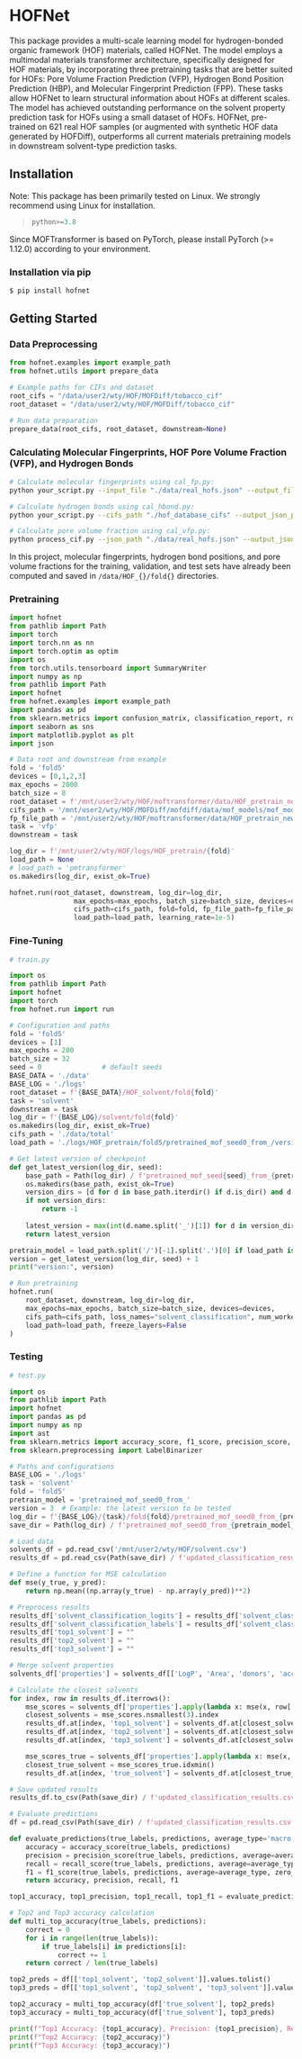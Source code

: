 # HOFNet

This package provides a multi-scale learning model for hydrogen-bonded organic framework (HOF) materials, called HOFNet. The model employs a multimodal materials transformer architecture, specifically designed for HOF materials, by incorporating three pretraining tasks that are better suited for HOFs: Pore Volume Fraction Prediction (VFP), Hydrogen Bond Position Prediction (HBP), and Molecular Fingerprint Prediction (FPP). These tasks allow HOFNet to learn structural information about HOFs at different scales. The model has achieved outstanding performance on the solvent property prediction task for HOFs using a small dataset of HOFs. HOFNet, pre-trained on 621 real HOF samples (or augmented with synthetic HOF data generated by HOFDiff), outperforms all current materials pretraining models in downstream solvent-type prediction tasks.

## Installation

Note: This package has been primarily tested on Linux. We strongly recommend using Linux for installation.

> ```python
> python>=3.8
> ```

Since MOFTransformer is based on PyTorch, please install PyTorch (>= 1.12.0) according to your environment.

### Installation via pip

```bash
$ pip install hofnet
```

## Getting Started

### Data Preprocessing

```python
from hofnet.examples import example_path
from hofnet.utils import prepare_data

# Example paths for CIFs and dataset
root_cifs = "/data/user2/wty/HOF/MOFDiff/tobacco_cif"
root_dataset = "/data/user2/wty/HOF/MOFDiff/tobacco_cif"

# Run data preparation
prepare_data(root_cifs, root_dataset, downstream=None)
```

### Calculating Molecular Fingerprints, HOF Pore Volume Fraction (VFP), and Hydrogen Bonds

```bash
# Calculate molecular fingerprints using cal_fp.py:
python your_script.py --input_file "./data/real_hofs.json" --output_file "./data/all_fp.json" --files_path "./data/total" --timeout 10

# Calculate hydrogen bonds using cal_hbond.py:
python your_script.py --cifs_path "./hof_database_cifs" --output_json_path "./hof_hbond_data.json"

# Calculate pore volume fraction using cal_vfp.py:
python process_cif.py --json_path "./data/real_hofs.json" --output_json_path "./data/real_hofs_vfp.json" --ZEO_PATH "./zeo++-0.3/network" --cif_dir "./data/total" --radius "0.5" --num_sample "50000" --max_workers 8
```

In this project, molecular fingerprints, hydrogen bond positions, and pore volume fractions for the training, validation, and test sets have already been computed and saved in `/data/HOF_{}/fold{}` directories.

### Pretraining

```python
import hofnet
from pathlib import Path
import torch
import torch.nn as nn
import torch.optim as optim
import os
from torch.utils.tensorboard import SummaryWriter
import numpy as np
from pathlib import Path
import hofnet
from hofnet.examples import example_path
import pandas as pd
from sklearn.metrics import confusion_matrix, classification_report, roc_auc_score
import seaborn as sns
import matplotlib.pyplot as plt
import json

# Data root and downstream from example
fold = 'fold5'
devices = [0,1,2,3]
max_epochs = 2000
batch_size = 8
root_dataset = f'/mnt/user2/wty/HOF/moftransformer/data/HOF_pretrain_new/{fold}'
cifs_path = '/mnt/user2/wty/HOF/MOFDiff/mofdiff/data/mof_models/mof_models/bwdb_hoff/hofchecker_1/total'
fp_file_path = '/mnt/user2/wty/HOF/moftransformer/data/HOF_pretrain_new/all_fp.json'
task = 'vfp'
downstream = task

log_dir = f'/mnt/user2/wty/HOF/logs/HOF_pretrain/{fold}'
load_path = None
# load_path = 'pmtransformer'
os.makedirs(log_dir, exist_ok=True)

hofnet.run(root_dataset, downstream, log_dir=log_dir,                   
                max_epochs=max_epochs, batch_size=batch_size, devices=devices, loss_names=['hbond', 'fp', 'vfp'],
                cifs_path=cifs_path, fold=fold, fp_file_path=fp_file_path,
                load_path=load_path, learning_rate=1e-5)
```

### Fine-Tuning

```python
# train.py

import os
from pathlib import Path
import hofnet
import torch
from hofnet.run import run

# Configuration and paths
fold = 'fold5'
devices = [1]
max_epochs = 200
batch_size = 32
seed = 0               # default seeds
BASE_DATA = './data'
BASE_LOG = './logs'
root_dataset = f'{BASE_DATA}/HOF_solvent/fold{fold}'
task = 'solvent'
downstream = task
log_dir = f'{BASE_LOG}/solvent/fold{fold}'
os.makedirs(log_dir, exist_ok=True)
cifs_path = './data/total'
load_path = './logs/HOF_pretrain/fold5/pretrained_mof_seed0_from_/version_2/checkpoints/best.ckpt'  # Pretrained model path

# Get latest version of checkpoint
def get_latest_version(log_dir, seed):
    base_path = Path(log_dir) / f'pretrained_mof_seed{seed}_from_{pretrain_model}'
    os.makedirs(base_path, exist_ok=True)
    version_dirs = [d for d in base_path.iterdir() if d.is_dir() and d.name.startswith('version_')]
    if not version_dirs:
        return -1
    
    latest_version = max(int(d.name.split('_')[1]) for d in version_dirs)
    return latest_version

pretrain_model = load_path.split('/')[-1].split('.')[0] if load_path is not None else ''
version = get_latest_version(log_dir, seed) + 1
print("version:", version)

# Run pretraining
hofnet.run(
    root_dataset, downstream, log_dir=log_dir,                   
    max_epochs=max_epochs, batch_size=batch_size, devices=devices, 
    cifs_path=cifs_path, loss_names="solvent_classification", num_workers=4, 
    load_path=load_path, freeze_layers=False
)
```

### Testing

```python
# test.py

import os
from pathlib import Path
import hofnet
import pandas as pd
import numpy as np
import ast
from sklearn.metrics import accuracy_score, f1_score, precision_score, recall_score
from sklearn.preprocessing import LabelBinarizer

# Paths and configurations
BASE_LOG = './logs'
task = 'solvent'
fold = 'fold5'
pretrain_model = 'pretrained_mof_seed0_from_'
version = 3  # Example: the latest version to be tested
log_dir = f'{BASE_LOG}/{task}/fold{fold}/pretrained_mof_seed0_from_{pretrain_model}'
save_dir = Path(log_dir) / f'pretrained_mof_seed0_from_{pretrain_model}/version_{version}'

# Load data
solvents_df = pd.read_csv('/mnt/user2/wty/HOF/solvent.csv')
results_df = pd.read_csv(Path(save_dir) / f'updated_classification_results.csv')

# Define a function for MSE calculation
def mse(y_true, y_pred):
    return np.mean((np.array(y_true) - np.array(y_pred))**2)

# Preprocess results
results_df['solvent_classification_logits'] = results_df['solvent_classification_logits'].apply(ast.literal_eval)
results_df['solvent_classification_labels'] = results_df['solvent_classification_labels'].apply(ast.literal_eval)
results_df['top1_solvent'] = ""
results_df['top2_solvent'] = ""
results_df['top3_solvent'] = ""

# Merge solvent properties
solvents_df['properties'] = solvents_df[['LogP', 'Area', 'donors', 'acceptors', 'point']].values.tolist()

# Calculate the closest solvents
for index, row in results_df.iterrows():
    mse_scores = solvents_df['properties'].apply(lambda x: mse(x, row['solvent_classification_logits']))
    closest_solvents = mse_scores.nsmallest(3).index
    results_df.at[index, 'top1_solvent'] = solvents_df.at[closest_solvents[0], 'solvent1_label']
    results_df.at[index, 'top2_solvent'] = solvents_df.at[closest_solvents[1], 'solvent1_label']
    results_df.at[index, 'top3_solvent'] = solvents_df.at[closest_solvents[2], 'solvent1_label']

    mse_scores_true = solvents_df['properties'].apply(lambda x: mse(x, row['solvent_classification_labels']))
    closest_true_solvent = mse_scores_true.idxmin()
    results_df.at[index, 'true_solvent'] = solvents_df.at[closest_true_solvent, 'solvent1_label']

# Save updated results
results_df.to_csv(Path(save_dir) / f'updated_classification_results.csv', index=False)

# Evaluate predictions
df = pd.read_csv(Path(save_dir) / f'updated_classification_results.csv')

def evaluate_predictions(true_labels, predictions, average_type='macro'):
    accuracy = accuracy_score(true_labels, predictions)
    precision = precision_score(true_labels, predictions, average=average_type, zero_division=0)
    recall = recall_score(true_labels, predictions, average=average_type, zero_division=0)
    f1 = f1_score(true_labels, predictions, average=average_type, zero_division=0)
    return accuracy, precision, recall, f1

top1_accuracy, top1_precision, top1_recall, top1_f1 = evaluate_predictions(df['true_solvent'], df['top1_solvent'])

# Top2 and Top3 accuracy calculation
def multi_top_accuracy(true_labels, predictions):
    correct = 0
    for i in range(len(true_labels)):
        if true_labels[i] in predictions[i]:
            correct += 1
    return correct / len(true_labels)

top2_preds = df[['top1_solvent', 'top2_solvent']].values.tolist()
top3_preds = df[['top1_solvent', 'top2_solvent', 'top3_solvent']].values.tolist()

top2_accuracy = multi_top_accuracy(df['true_solvent'], top2_preds)
top3_accuracy = multi_top_accuracy(df['true_solvent'], top3_preds)

print(f"Top1 Accuracy: {top1_accuracy}, Precision: {top1_precision}, Recall: {top1_recall}, F1: {top1_f1}")
print(f"Top2 Accuracy: {top2_accuracy}")
print(f"Top3 Accuracy: {top3_accuracy}")
```

